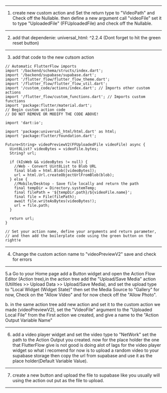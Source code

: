 ---------------------------------------------------------------------------------------------------------------------------
1. create new custom action and Set the return type to "VideoPath" and Check off the Nullable.
then define a new argument call "videoFile" set it to type "UploadedFile" (FFUploadedFile) and check off the Nullable.
---------------------------------------------------------------------------------------------------------------------------
2. add that dependenie: universal_html: ^2.2.4 (Dont forget to hit the green reset button) 
---------------------------------------------------------------------------------------------------------------------------
3. add that code to the new cutsom action

```
// Automatic FlutterFlow imports
import '/backend/schema/structs/index.dart';
import '/backend/supabase/supabase.dart';
import '/flutter_flow/flutter_flow_theme.dart';
import '/flutter_flow/flutter_flow_util.dart';
import '/custom_code/actions/index.dart'; // Imports other custom actions
import '/flutter_flow/custom_functions.dart'; // Imports custom functions
import 'package:flutter/material.dart';
// Begin custom action code
// DO NOT REMOVE OR MODIFY THE CODE ABOVE!

import 'dart:io';

import 'package:universal_html/html.dart' as html;
import 'package:flutter/foundation.dart';

Future<String> videoPreviewV2(FFUploadedFile videoFile) async {
  Uint8List? videoBytes = videoFile.bytes;
  String? url;

  if (kIsWeb && videoBytes != null) {
    //Web - Convert Uint8List to Blob URL
    final blob = html.Blob([videoBytes]);
    url = html.Url.createObjectUrlFromBlob(blob);
  } else {
    //Mobile/Desktop - Save file locally and return the path
    final tempDir = Directory.systemTemp;
    final filePath = '${tempDir.path}/${videoFile.name}';
    final file = File(filePath);
    await file.writeAsBytes(videoBytes!);
    url = file.path;
  }

  return url;
}

// Set your action name, define your arguments and return parameter,
// and then add the boilerplate code using the green button on the right!e
```
---------------------------------------------------------------------------------------------------------------------------
4. Change the custom action name to "videoPreviewV2" save and check for errors
---------------------------------------------------------------------------------------------------------------------------
5.a Go to your Home page add a Button widget and open the Action Flow Editor (Action tree),in the action tree add the 
"Upload/Save Media" action (Utilltles >> Upload Data >> Upload/Save Media),
and set the upload type to "Local Widget (Widget State)" then set the Media Source to "Gallery" for now, Check on the "Allow Video" and for now
check off the "Allow Photo".

b. 
 in the same action tree add new action and set it to the custom action we made (videoPreviewV2), set the "VideoFile" argument to the
"Uploaded Local File" from the First action we created, and give a name to the "Action Output Variable Name"

---------------------------------------------------------------------------------------------------------------------------
6. add a video player widget and set the video type to "NetWork" set the path to the Action Output you created.
now for the place holder the one that FlutterFlow give is not good is doing alot of lags for the video player widget
so what i recomend for now is to upload a random video to your supabase storage then copy the url from supabase and
use it as the place holder(Default Variable Value).
---------------------------------------------------------------------------------------------------------------------------
7. create a new button and upload the file to supabase like you usually will using the action out put as the file to upload.
---------------------------------------------------------------------------------------------------------------------------
